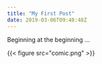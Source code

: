 ```yaml
---
title: "My First Post"
date: 2019-03-06T09:48:48Z
---
```

Beginning at the beginning ...

{{< figure src="comic.png" >}}
